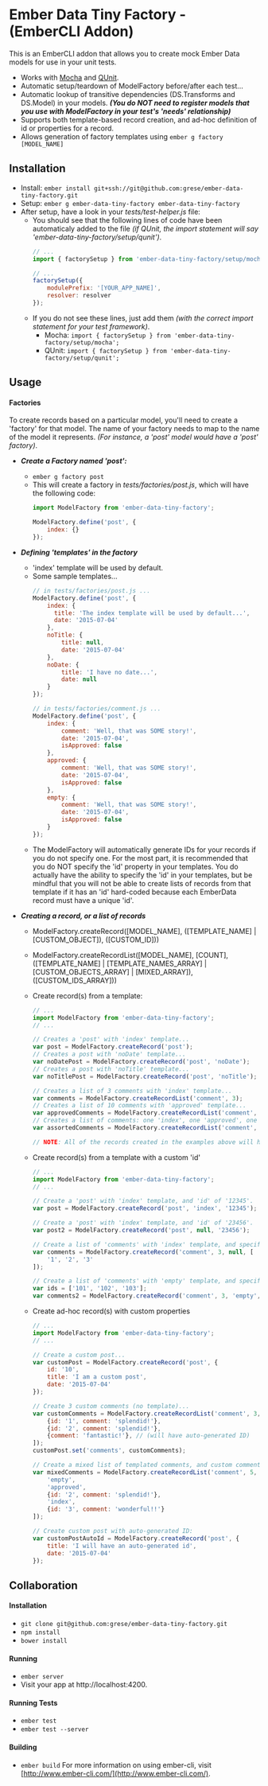 # Ember Data Tiny Factory - (EmberCLI Addon)
This is an EmberCLI addon that allows you to create mock Ember Data models for use in your unit tests.
* Works with [Mocha](http://mochajs.org/) and [QUnit](https://qunitjs.com/).
* Automatic setup/teardown of ModelFactory before/after each test...
* Automatic lookup of transitive dependencies (DS.Transforms and DS.Model) in your models. ***(You do NOT need to register models that you use with ModelFactory in your test's 'needs' relationship)***
* Supports both template-based record creation, and ad-hoc definition of id or properties for a record.
* Allows generation of factory templates using `ember g factory [MODEL_NAME]`

## Installation
* Install: `ember install git+ssh://git@github.com:grese/ember-data-tiny-factory.git`
* Setup: `ember g ember-data-tiny-factory ember-data-tiny-factory`
* After setup, have a look in your *tests/test-helper.js* file:
  * You should see that the following lines of code have been automaticaly added to the file *(if QUnit, the import statement will say 'ember-data-tiny-factory/setup/qunit')*.
    ```javascript
    // ...
    import { factorySetup } from 'ember-data-tiny-factory/setup/mocha';

    // ...
    factorySetup({
        modulePrefix: '[YOUR_APP_NAME]',
        resolver: resolver
    });
    ```
  * If you do not see these lines, just add them *(with the correct import statement for your test framework)*.
    * Mocha: `import { factorySetup } from 'ember-data-tiny-factory/setup/mocha';`
    * QUnit: `import { factorySetup } from 'ember-data-tiny-factory/setup/qunit';`

## Usage
#### Factories
To create records based on a particular model, you'll need to create a 'factory' for that model.  The name of your factory
needs to map to the name of the model it represents.  *(For instance, a 'post' model would have a 'post' factory)*.
* ***Create a Factory named 'post':***
  * `ember g factory post`
  * This will create a factory in *tests/factories/post.js*, which will have the following code:
    ```javascript
    import ModelFactory from 'ember-data-tiny-factory';

    ModelFactory.define('post', {
        index: {}
    });
    ```

* ***Defining 'templates' in the factory***
  * 'index' template will be used by default.
  * Some sample templates...
    ```javascript
    // in tests/factories/post.js ...
    ModelFactory.define('post', {
        index: {
          title: 'The index template will be used by default...',
          date: '2015-07-04'
        },
        noTitle: {
            title: null,
            date: '2015-07-04'
        },
        noDate: {
            title: 'I have no date...',
            date: null
        }
    });

    // in tests/factories/comment.js ...
    ModelFactory.define('post', {
        index: {
            comment: 'Well, that was SOME story!',
            date: '2015-07-04',
            isApproved: false
        },
        approved: {
            comment: 'Well, that was SOME story!',
            date: '2015-07-04',
            isApproved: false
        },
        empty: {
            comment: 'Well, that was SOME story!',
            date: '2015-07-04',
            isApproved: false
        }
    });
    ```
  * The ModelFactory will automatically generate IDs for your records if you do not specify one.  For the most part, it is recommended that you do NOT specify the 'id' property in your templates.  You do actually have the ability to specify the 'id' in your templates, but be mindful that you will not be able to create lists of records from that template if it has an 'id' hard-coded because each EmberData record must have a unique 'id'.

* ***Creating a record, or a list of records***
  * ModelFactory.createRecord([MODEL_NAME], ([TEMPLATE_NAME] | [CUSTOM_OBJECT]), ([CUSTOM_ID]))
  * ModelFactory.createRecordList([MODEL_NAME], [COUNT], ([TEMPLATE_NAME] | [TEMPLATE_NAMES_ARRAY] | [CUSTOM_OBJECTS_ARRAY] | [MIXED_ARRAY]), ([CUSTOM_IDS_ARRAY]))
  * Create record(s) from a template:
    ```javascript
    // ...
    import ModelFactory from 'ember-data-tiny-factory';
    // ...

    // Creates a 'post' with 'index' template...
    var post = ModelFactory.createRecord('post');
    // Creates a post with 'noDate' template...
    var noDatePost = ModelFactory.createRecord('post', 'noDate');
    // Creates a post with 'noTitle' template...
    var noTitlePost = ModelFactory.createRecord('post', 'noTitle');

    // Creates a list of 3 comments with 'index' template...
    var comments = ModelFactory.createRecordList('comment', 3);
    // Creates a list of 10 comments with 'approved' template...
    var approvedComments = ModelFactory.createRecordList('comment', 10, 'approved');
    // Creates a list of comments: one 'index', one 'approved', one 'empty'...
    var assortedComments = ModelFactory.createRecordList('comment', 2, ['index', 'approved', 'empty']);

    // NOTE: All of the records created in the examples above will have an automatically generated 'id'.
    ```

  * Create record(s) from a template with a custom 'id'
    ```javascript
    // ...
    import ModelFactory from 'ember-data-tiny-factory';
    // ...

    // Create a 'post' with 'index' template, and 'id' of '12345'.
    var post = ModelFactory.createRecord('post', 'index', '12345');

    // Create a 'post' with 'index' template, and 'id' of '23456'.
    var post2 = ModelFactory.createRecord('post', null, '23456');

    // Create a list of 'comments' with 'index' template, and specific 'id's.
    var comments = ModelFactory.createRecord('comment', 3, null, [
        '1', '2', '3'
    ]);

    // Create a list of 'comments' with 'empty' template, and specific 'id's.
    var ids = ['101', '102', '103'];
    var comments2 = ModelFactory.createRecord('comment', 3, 'empty', ids);
    ```
  * Create ad-hoc record(s) with custom properties
    ```javascript
    // ...
    import ModelFactory from 'ember-data-tiny-factory';
    // ...

    // Create a custom post...
    var customPost = ModelFactory.createRecord('post', {
        id: '10',
        title: 'I am a custom post',
        date: '2015-07-04'
    });

    // Create 3 custom comments (no template)...
    var customComments = ModelFactory.createRecordList('comment', 3, [
        {id: '1', comment: 'splendid!'},
        {id: '2', comment: 'splendid!'},
        {comment: 'fantastic!'}, // (will have auto-generated ID)
    ]);
    customPost.set('comments', customComments);

    // Create a mixed list of templated comments, and custom comments...
    var mixedComments = ModelFactory.createRecordList('comment', 5, [
        'empty',
        'approved',
        {id: '2', comment: 'splendid!'},
        'index',
        {id: '3', comment: 'wonderful!!'}
    ]);

    // Create custom post with auto-generated ID:
    var customPostAutoId = ModelFactory.createRecord('post', {
        title: 'I will have an auto-generated id',
        date: '2015-07-04'
    });
    ```

## Collaboration
#### Installation
* `git clone git@github.com:grese/ember-data-tiny-factory.git`
* `npm install`
* `bower install`

#### Running
* `ember server`
* Visit your app at http://localhost:4200.

#### Running Tests
* `ember test`
* `ember test --server`

#### Building
* `ember build`
For more information on using ember-cli, visit [http://www.ember-cli.com/](http://www.ember-cli.com/).
